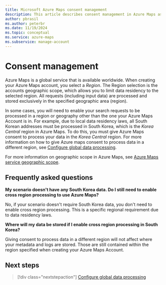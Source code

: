 ```yaml
---
title: Microsoft Azure Maps consent management
description: This article describes consent management in Azure Maps as it applies to data residency laws.
author: pbrasil
ms.author: peterbr
ms.date: 11/19/2024
ms.topic: conceptual
ms.service: azure-maps
ms.subservice: manage-account
---
```


# Consent management

Azure Maps is a global service that is available worldwide. When creating your Azure Maps account, you select a _Region_. The Region selection is the accounts geographic scope, which allows you to limit data residency to the selected region. All requests (including input data) are processed and stored exclusively in the specified geographic area (region).

In some cases, you will need to enable your search requests to be processed in a region or geography other than the one your Azure Maps Account is in. For example, due to local data residency laws, all South Korean addresses must be processed in South Korea, which is the _Korea Central_ region in Azure Maps. To do this, you must give Azure Maps consent to process your data in the _Korea Central_ region. For more information on how to give Azure maps consent to process data in a different region, see [Configure global data processing].

For more information on geographic scope in Azure Maps, see [Azure Maps service geographic scope].

## Frequently asked questions

**My scenario doesn't have any South Korea data. Do I still need to enable cross region processing to use Azure Maps?**

No, if your scenario doesn't require South Korea data, you don't need to enable cross region processing. This is a specific regional requirement due to data residency laws.

**Where will my data be stored if I enable cross region processing in South Korea?**

Giving consent to process data in a different region will not affect where your metadata and logs are stored. Those are still contained within the region specified when creating your Azure Maps Account.

## Next steps

> [!div class="nextstepaction"]
> [Configure global data processing]

[Azure Maps service geographic scope]: geographic-scope.md
[Configure global data processing]: how-to-manage-consent.md